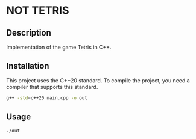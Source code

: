 # NOT TETRIS

## Description

Implementation of the game Tetris in C++.

## Installation

This project uses the C++20 standard. To compile the project, you need a compiler that supports this standard.

```bash
g++ -std=c++20 main.cpp -o out
```

## Usage

```bash
./out
```
